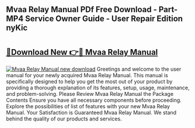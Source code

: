 ## Mvaa Relay Manual PDf Free Download - Part-MP4 Service Owner Guide - User Repair Edition nyKic

# <h2><a href="http://cf10872.oget.top/?id=Mvaa+Relay+Manual">🔗Download New 👉🔴 Mvaa Relay Manual</a></h2>

[![Mvaa Relay Manual new download](https://i.imgur.com/5g1atiW.png)](http://cf10872.oget.top/?id=Mvaa+Relay+Manual)
Greetings and welcome to the user manual for your newly acquired Mvaa Relay Manual. This manual is specifically designed to help you get the most out of your product by providing a thorough explanation of its features, setup, usage, maintenance, and problem-solving. Please Review Mvaa Relay Manual the Package Contents Ensure you have all necessary components before proceeding. Explore the possibilities of list of features with your new Mvaa Relay Manual. Your Satisfaction is Guaranteed Mvaa Relay Manual. We stand behind the quality of our products and services.
